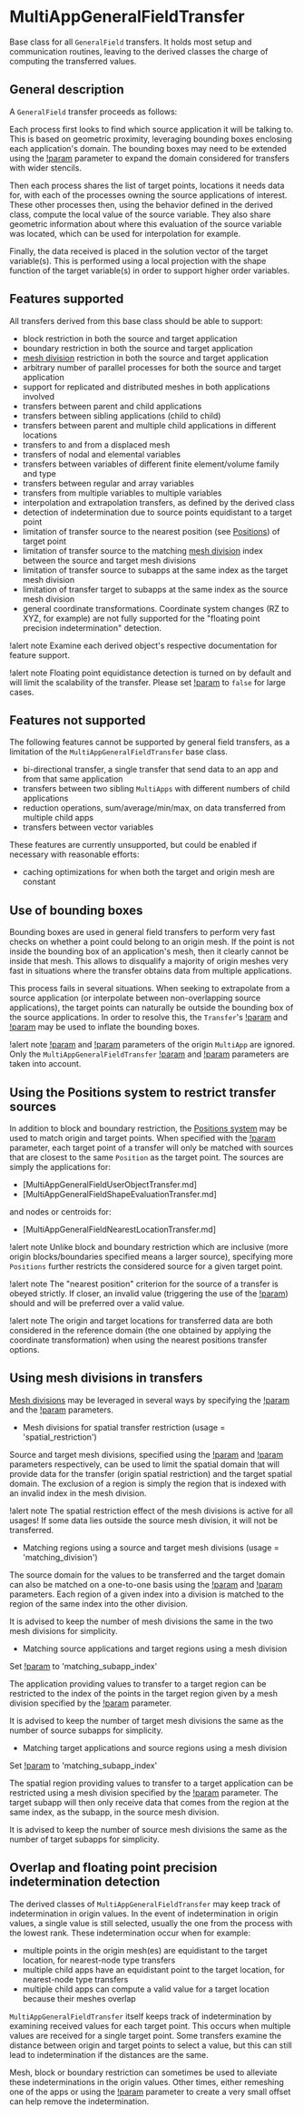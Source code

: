 # MultiAppGeneralFieldTransfer

Base class for all `GeneralField` transfers. It holds most setup and communication routines, leaving
to the derived classes the charge of computing the transferred values.

## General description

A `GeneralField` transfer proceeds as follows:

Each process first looks to find which source application it will be talking to.
This is based on geometric proximity, leveraging bounding boxes enclosing each application's
domain. The bounding boxes may need to be extended using the
[!param](/Transfers/MultiAppGeneralFieldNearestLocationTransfer/bbox_factor)
parameter to expand the domain considered for transfers with wider stencils.

Then each process shares the list of target points, locations it needs data for, with
each of the processes owning the source applications of interest. These other processes
then, using the behavior defined in the derived class, compute the local value of the source
variable. They also share geometric information about where this evaluation of the source
variable was located, which can be used for interpolation for example.

Finally, the data received is placed in the solution vector of the target variable(s).
This is performed using a local projection with the shape function of the target variable(s) in
order to support higher order variables.

## Features supported

All transfers derived from this base class should be able to support:

- block restriction in both the source and target application
- boundary restriction in both the source and target application
- [mesh division](syntax/MeshDivisions/index.md) restriction in both the source and target application
- arbitrary number of parallel processes for both the source and target application
- support for replicated and distributed meshes in both applications involved
- transfers between parent and child applications
- transfers between sibling applications (child to child)
- transfers between parent and multiple child applications in different locations
- transfers to and from a displaced mesh
- transfers of nodal and elemental variables
- transfers between variables of different finite element/volume family and type
- transfers between regular and array variables
- transfers from multiple variables to multiple variables
- interpolation and extrapolation transfers, as defined by the derived class
- detection of indetermination due to source points equidistant to a target point
- limitation of transfer source to the nearest position (see [Positions](syntax/Positions/index.md)) of target point
- limitation of transfer source to the matching [mesh division](syntax/MeshDivisions/index.md) index between the source and target mesh divisions
- limitation of transfer source to subapps at the same index as the target mesh division
- limitation of transfer target to subapps at the same index as the source mesh division
- general coordinate transformations. Coordinate system changes (RZ to XYZ, for example) are not
  fully supported for the "floating point precision indetermination" detection.

!alert note
Examine each derived object's respective documentation for feature support.

!alert note
Floating point equidistance detection is turned on by default and will limit the scalability
of the transfer. Please set [!param](/Transfers/MultiAppGeneralFieldNearestLocationTransfer/search_value_conflicts)
to `false` for large cases.


## Features not supported

The following features cannot be supported by general field transfers, as a limitation of
the `MultiAppGeneralFieldTransfer` base class.

- bi-directional transfer, a single transfer that send data to an app and from that same application
- transfers between two sibling `MultiApps` with different numbers of child applications
- reduction operations, sum/average/min/max, on data transferred from multiple child apps
- transfers between vector variables


These features are currently unsupported, but could be enabled if necessary with reasonable efforts:

- caching optimizations for when both the target and origin mesh are constant


## Use of bounding boxes

Bounding boxes are used in general field transfers to perform very fast checks on
whether a point could belong to an origin mesh. If the point is not inside the bounding
box of an application's mesh, then it clearly cannot be inside that mesh. This allows to
disqualify a majority of origin meshes very fast in situations where the transfer
obtains data from multiple applications.

This process fails in several situations. When seeking to extrapolate from a source
application (or interpolate between non-overlapping source applications), the target points
can naturally be outside the bounding box of the source applications. In order to resolve this,
the `Transfer`'s [!param](/Transfers/MultiAppGeneralFieldNearestLocationTransfer/bbox_factor) and
[!param](/Transfers/MultiAppGeneralFieldNearestLocationTransfer/fixed_bounding_box_size) may be
used to inflate the bounding boxes.

!alert note
[!param](/MultiApps/TransientMultiApp/bounding_box_inflation) and
[!param](/MultiApps/TransientMultiApp/bounding_box_padding) parameters of the origin `MultiApp` are ignored.
Only the `MultiAppGeneralFieldTransfer` [!param](/Transfers/MultiAppGeneralFieldNearestLocationTransfer/bbox_factor)
and [!param](/Transfers/MultiAppGeneralFieldNearestLocationTransfer/fixed_bounding_box_size)
parameters are taken into account.

## Using the Positions system to restrict transfer sources

In addition to block and boundary restriction, the [Positions system](syntax/Positions/index.md) may
be used to match origin and target points. When specified with the
[!param](/Transfers/MultiAppGeneralFieldNearestLocationTransfer/use_nearest_position) parameter, each target
point of a transfer will only be matched with sources that are closest to the same `Position` as the
target point. The sources are simply the applications for:

- [MultiAppGeneralFieldUserObjectTransfer.md]
- [MultiAppGeneralFieldShapeEvaluationTransfer.md]

and nodes or centroids for:

- [MultiAppGeneralFieldNearestLocationTransfer.md]


!alert note
Unlike block and boundary restriction which are inclusive (more origin blocks/boundaries specified
means a larger source), specifying more `Positions` further restricts the considered source for
a given target point.

!alert note
The "nearest position" criterion for the source of a transfer is obeyed strictly. If closer,
an invalid value (triggering the use of the [!param](/Transfers/MultiAppGeneralFieldUserObjectTransfer/extrapolation_constant))
should and will be preferred over a valid value.

!alert note
The origin and target locations for transferred data are both considered in the reference
domain (the one obtained by applying the coordinate transformation) when using the nearest positions
transfer options.

## Using mesh divisions in transfers

[Mesh divisions](syntax/MeshDivisions/index.md)
may be leveraged in several ways by specifying the [!param](/Transfers/MultiAppGeneralFieldNearestLocationTransfer/from_mesh_division_usage)
and the [!param](/Transfers/MultiAppGeneralFieldNearestLocationTransfer/to_mesh_division_usage)
parameters.

- Mesh divisions for spatial transfer restriction (usage = 'spatial_restriction')

Source and target mesh divisions, specified using the [!param](/Transfers/MultiAppGeneralFieldNearestLocationTransfer/from_mesh_division) and [!param](/Transfers/MultiAppGeneralFieldNearestLocationTransfer/to_mesh_division) parameters respectively, can be used
to limit the spatial domain that will provide data for the transfer (origin spatial restriction)
and the target spatial domain. The exclusion of a region is simply the region that is indexed with an invalid
index in the mesh division.

!alert note
The spatial restriction effect of the mesh divisions is active for all usages!
If some data lies outside the source mesh division, it will not be transferred.

- Matching regions using a source and target mesh divisions (usage = 'matching_division')

The source domain for the values to be transferred and the target domain can also be matched on
a one-to-one basis using the [!param](/Transfers/MultiAppGeneralFieldNearestLocationTransfer/from_mesh_division) and [!param](/Transfers/MultiAppGeneralFieldNearestLocationTransfer/to_mesh_division) parameters.
Each region of a given index into a division is matched to the region of the same index into the other
division.

It is advised to keep the number of mesh divisions the same in the two mesh divisions for simplicity.

- Matching source applications and target regions using a mesh division

Set [!param](/Transfers/MultiAppGeneralFieldNearestLocationTransfer/to_mesh_division_usage) to 'matching_subapp_index'

The application providing values to transfer to a target region can be restricted to the
index of the points in the target region given by a mesh division specified by the [!param](/Transfers/MultiAppGeneralFieldNearestLocationTransfer/to_mesh_division) parameter.

It is advised to keep the number of target mesh divisions the same as the number of source subapps for simplicity.

- Matching target applications and source regions using a mesh division

Set [!param](/Transfers/MultiAppGeneralFieldNearestLocationTransfer/from_mesh_division_usage) to 'matching_subapp_index'

The spatial region providing values to transfer to a target application can be restricted using a mesh division specified by the [!param](/Transfers/MultiAppGeneralFieldNearestLocationTransfer/from_mesh_division) parameter.
The target subapp will then only receive data that comes from the region at the same index, as the subapp,
in the source mesh division.

It is advised to keep the number of source mesh divisions the same as the number of target subapps for simplicity.

## Overlap and floating point precision indetermination detection

The derived classes of `MultiAppGeneralFieldTransfer` may keep track of indetermination in origin values.
In the event of indetermination in origin values, a single value is still selected, usually the one from
the process with the lowest rank. These indetermination occur when for example:

- multiple points in the origin mesh(es) are equidistant to the target location, for nearest-node type transfers
- multiple child apps have an equidistant point to the target location, for nearest-node type transfers
- multiple child apps can compute a valid value for a target location because their meshes overlap

`MultiAppGeneralFieldTransfer` itself keeps track of indetermination by examining received values for each
target point. This occurs when multiple values are received for a single target point. Some transfers
examine the distance between origin and target points to select a value, but this can still lead to
indetermination if the distances are the same.

Mesh, block or boundary restriction can sometimes be used to alleviate these indeterminations
in the origin values. Other times, either remeshing one of the apps or using the
[!param](/MultiApps/TransientMultiApp/positions) parameter to create a very small offset can help
remove the indetermination.

